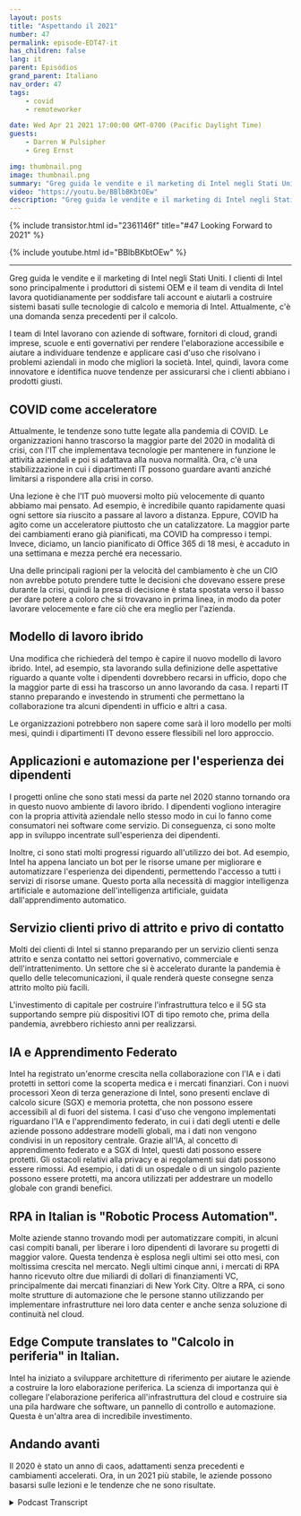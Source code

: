 ```yaml
---
layout: posts
title: "Aspettando il 2021"
number: 47
permalink: episode-EDT47-it
has_children: false
lang: it
parent: Episódios
grand_parent: Italiano
nav_order: 47
tags:
    - covid
    - remoteworker

date: Wed Apr 21 2021 17:00:00 GMT-0700 (Pacific Daylight Time)
guests:
    - Darren W Pulsipher
    - Greg Ernst

img: thumbnail.png
image: thumbnail.png
summary: "Greg guida le vendite e il marketing di Intel negli Stati Uniti. I clienti di Intel sono principalmente i produttori di sistemi OEM e la forza vendita di Intel lavora quotidianamente per assistere tali account e aiutarli a costruire sistemi basati sulle tecnologie di calcolo e memoria di Intel. Attualmente c'è una richiesta senza precedenti per il calcolo. Le squadre di Intel collaborano con aziende software, fornitori di cloud, aziende Fortune 1000, scuole e agenzie governative per rendere accessibile il calcolo e aiutare a identificare tendenze e applicare casi d'uso che risolvano i problemi aziendali in modo che si migliori la società. Intel, quindi, opera come innovatrice di tendenza e identifica nuove tendenze per assicurarsi che i clienti abbiano i prodotti giusti."
video: "https://youtu.be/BBlbBKbtOEw"
description: "Greg guida le vendite e il marketing di Intel negli Stati Uniti. I clienti di Intel sono principalmente i produttori di sistemi OEM e la forza vendita di Intel lavora quotidianamente per assistere tali account e aiutarli a costruire sistemi basati sulle tecnologie di calcolo e memoria di Intel. Attualmente c'è una richiesta senza precedenti per il calcolo. Le squadre di Intel collaborano con aziende software, fornitori di cloud, aziende Fortune 1000, scuole e agenzie governative per rendere accessibile il calcolo e aiutare a identificare tendenze e applicare casi d'uso che risolvano i problemi aziendali in modo che si migliori la società. Intel, quindi, opera come innovatrice di tendenza e identifica nuove tendenze per assicurarsi che i clienti abbiano i prodotti giusti."
---
```


<div>
{% include transistor.html id="2361146f" title="#47 Looking Forward to 2021" %}

{% include youtube.html id="BBlbBKbtOEw" %}
</div>

---

Greg guida le vendite e il marketing di Intel negli Stati Uniti. I clienti di Intel sono principalmente i produttori di sistemi OEM e il team di vendita di Intel lavora quotidianamente per soddisfare tali account e aiutarli a costruire sistemi basati sulle tecnologie di calcolo e memoria di Intel. Attualmente, c'è una domanda senza precedenti per il calcolo.

I team di Intel lavorano con aziende di software, fornitori di cloud, grandi imprese, scuole e enti governativi per rendere l'elaborazione accessibile e aiutare a individuare tendenze e applicare casi d'uso che risolvano i problemi aziendali in modo che migliori la società. Intel, quindi, lavora come innovatore e identifica nuove tendenze per assicurarsi che i clienti abbiano i prodotti giusti.

## COVID come acceleratore

Attualmente, le tendenze sono tutte legate alla pandemia di COVID. Le organizzazioni hanno trascorso la maggior parte del 2020 in modalità di crisi, con l'IT che implementava tecnologie per mantenere in funzione le attività aziendali e poi si adattava alla nuova normalità. Ora, c'è una stabilizzazione in cui i dipartimenti IT possono guardare avanti anziché limitarsi a rispondere alla crisi in corso.

Una lezione è che l'IT può muoversi molto più velocemente di quanto abbiamo mai pensato. Ad esempio, è incredibile quanto rapidamente quasi ogni settore sia riuscito a passare al lavoro a distanza. Eppure, COVID ha agito come un acceleratore piuttosto che un catalizzatore. La maggior parte dei cambiamenti erano già pianificati, ma COVID ha compresso i tempi. Invece, diciamo, un lancio pianificato di Office 365 di 18 mesi, è accaduto in una settimana e mezza perché era necessario.

Una delle principali ragioni per la velocità del cambiamento è che un CIO non avrebbe potuto prendere tutte le decisioni che dovevano essere prese durante la crisi, quindi la presa di decisione è stata spostata verso il basso per dare potere a coloro che si trovavano in prima linea, in modo da poter lavorare velocemente e fare ciò che era meglio per l'azienda.

## Modello di lavoro ibrido

Una modifica che richiederà del tempo è capire il nuovo modello di lavoro ibrido. Intel, ad esempio, sta lavorando sulla definizione delle aspettative riguardo a quante volte i dipendenti dovrebbero recarsi in ufficio, dopo che la maggior parte di essi ha trascorso un anno lavorando da casa. I reparti IT stanno preparando e investendo in strumenti che permettano la collaborazione tra alcuni dipendenti in ufficio e altri a casa.

Le organizzazioni potrebbero non sapere come sarà il loro modello per molti mesi, quindi i dipartimenti IT devono essere flessibili nel loro approccio.

## Applicazioni e automazione per l'esperienza dei dipendenti

I progetti online che sono stati messi da parte nel 2020 stanno tornando ora in questo nuovo ambiente di lavoro ibrido. I dipendenti vogliono interagire con la propria attività aziendale nello stesso modo in cui lo fanno come consumatori nei software come servizio. Di conseguenza, ci sono molte app in sviluppo incentrate sull'esperienza dei dipendenti.

Inoltre, ci sono stati molti progressi riguardo all'utilizzo dei bot. Ad esempio, Intel ha appena lanciato un bot per le risorse umane per migliorare e automatizzare l'esperienza dei dipendenti, permettendo l'accesso a tutti i servizi di risorse umane. Questo porta alla necessità di maggior intelligenza artificiale e automazione dell'intelligenza artificiale, guidata dall'apprendimento automatico.

## Servizio clienti privo di attrito e privo di contatto

Molti dei clienti di Intel si stanno preparando per un servizio clienti senza attrito e senza contatto nei settori governativo, commerciale e dell'intrattenimento. Un settore che si è accelerato durante la pandemia è quello delle telecomunicazioni, il quale renderà queste consegne senza attrito molto più facili.

L'investimento di capitale per costruire l'infrastruttura telco e il 5G sta supportando sempre più dispositivi IOT di tipo remoto che, prima della pandemia, avrebbero richiesto anni per realizzarsi.

## IA e Apprendimento Federato

Intel ha registrato un'enorme crescita nella collaborazione con l'IA e i dati protetti in settori come la scoperta medica e i mercati finanziari. Con i nuovi processori Xeon di terza generazione di Intel, sono presenti enclave di calcolo sicure (SGX) e memoria protetta, che non possono essere accessibili al di fuori del sistema. I casi d'uso che vengono implementati riguardano l'IA e l'apprendimento federato, in cui i dati degli utenti e delle aziende possono addestrare modelli globali, ma i dati non vengono condivisi in un repository centrale. Grazie all'IA, al concetto di apprendimento federato e a SGX di Intel, questi dati possono essere protetti. Gli ostacoli relativi alla privacy e ai regolamenti sui dati possono essere rimossi. Ad esempio, i dati di un ospedale o di un singolo paziente possono essere protetti, ma ancora utilizzati per addestrare un modello globale con grandi benefici.

## RPA in Italian is "Robotic Process Automation".

Molte aziende stanno trovando modi per automatizzare compiti, in alcuni casi compiti banali, per liberare i loro dipendenti di lavorare su progetti di maggior valore. Questa tendenza è esplosa negli ultimi sei otto mesi, con moltissima crescita nel mercato. Negli ultimi cinque anni, i mercati di RPA hanno ricevuto oltre due miliardi di dollari di finanziamenti VC, principalmente dai mercati finanziari di New York City. Oltre a RPA, ci sono molte strutture di automazione che le persone stanno utilizzando per implementare infrastrutture nei loro data center e anche senza soluzione di continuità nel cloud.

## Edge Compute translates to "Calcolo in periferia" in Italian.

Intel ha iniziato a sviluppare architetture di riferimento per aiutare le aziende a costruire la loro elaborazione periferica. La scienza di importanza qui è collegare l'elaborazione periferica all'infrastruttura del cloud e costruire sia una pila hardware che software, un pannello di controllo e automazione. Questa è un'altra area di incredibile investimento.

## Andando avanti

Il 2020 è stato un anno di caos, adattamenti senza precedenti e cambiamenti accelerati. Ora, in un 2021 più stabile, le aziende possono basarsi sulle lezioni e le tendenze che ne sono risultate.



<details>
<summary> Podcast Transcript </summary>

<p></p>

</details>
